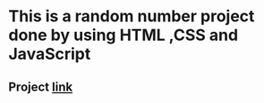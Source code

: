 # This is a random number project done by using HTML ,CSS and JavaScript
## Project [link](https://randomnumber09.netlify.app/)
